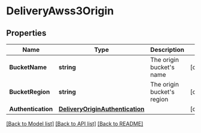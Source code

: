 # DeliveryAwss3Origin

## Properties

Name | Type | Description | Notes
------------ | ------------- | ------------- | -------------
**BucketName** | **string** | The origin bucket&#39;s name | [optional] 
**BucketRegion** | **string** | The origin bucket&#39;s region | [optional] 
**Authentication** | [**DeliveryOriginAuthentication**](deliveryOriginAuthentication.md) |  | [optional] 

[[Back to Model list]](../README.md#documentation-for-models) [[Back to API list]](../README.md#documentation-for-api-endpoints) [[Back to README]](../README.md)


